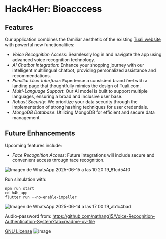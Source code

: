 # Hack4Her: Bioacccess
## Features
Our application combines the familiar aesthetic of the existing [Tuali website](https://tuali.com/) with powerful new functionalities:

- *Voice Recognition Access*: Seamlessly log in and navigate the app using advanced voice recognition technology.
- *AI Chatbot Integration*: Enhance your shopping journey with our intelligent multilingual chatbot, providing personalized assistance and recommendations.
- *Familiar User Interface*: Experience a consistent brand feel with a landing page that thoughtfully mimics the design of Tuali.com.
- *Multi-Language Support*: Our AI model is built to support multiple languages, ensuring a broad and inclusive user base.
- *Robust Security*: We prioritize your data security through the implementation of strong hashing techniques for user credentials.
- *MongoDB Database*: Utilizing MongoDB for efficient and secure data management.

## Future Enhancements
Upcoming features include:
- *Face Recognition Access*: Future integrations will include secure and convenient access through face recognition.

![Imagen de WhatsApp 2025-06-15 a las 10 20 19_81cd54f0](https://github.com/user-attachments/assets/2120cf9e-f248-4861-b5de-2429df00aebe)

Run simulation with:
```terminal
npm run start
cd h4h_app
flutter run --no-enable-impeller
```
![Imagen de WhatsApp 2025-06-14 a las 17 00 19_ab1c4bad](https://github.com/user-attachments/assets/a9c4e6be-4c35-4f1f-a6c6-9fdd3035f2a4)

Audio-password from: https://github.com/nathang15/Voice-Recognition-Authentication-System?tab=readme-ov-file

[GNU License](https://www.gnu.org/licenses/gpl-3.0.html#license-text)
![image](https://github.com/user-attachments/assets/6daebd14-98c9-4bc9-b7a1-249df27ffc16)
